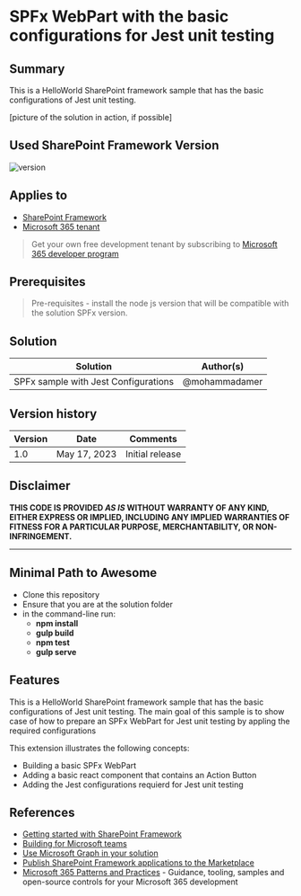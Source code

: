 # SPFx WebPart with the basic configurations for Jest unit testing

## Summary

This is a HelloWorld SharePoint framework sample that has the basic configurations of Jest unit testing.

[picture of the solution in action, if possible]

## Used SharePoint Framework Version

![version](https://img.shields.io/badge/version-1.13-green.svg)

## Applies to

- [SharePoint Framework](https://aka.ms/spfx)
- [Microsoft 365 tenant](https://docs.microsoft.com/en-us/sharepoint/dev/spfx/set-up-your-developer-tenant)

> Get your own free development tenant by subscribing to [Microsoft 365 developer program](http://aka.ms/o365devprogram)

## Prerequisites

> Pre-requisites - install the node js version that will be compatible with the solution SPFx version.

## Solution

Solution|Author(s)
--------|---------
SPFx sample with Jest Configurations | @mohammadamer

## Version history

Version|Date|Comments
-------|----|--------
1.0|May 17, 2023|Initial release

## Disclaimer

**THIS CODE IS PROVIDED *AS IS* WITHOUT WARRANTY OF ANY KIND, EITHER EXPRESS OR IMPLIED, INCLUDING ANY IMPLIED WARRANTIES OF FITNESS FOR A PARTICULAR PURPOSE, MERCHANTABILITY, OR NON-INFRINGEMENT.**

---

## Minimal Path to Awesome

- Clone this repository
- Ensure that you are at the solution folder
- in the command-line run:
  - **npm install**
  -  **gulp build**
  - **npm test**
  - **gulp serve**


## Features

This is a HelloWorld SharePoint framework sample that has the basic configurations of Jest unit testing.
The main goal of this sample is to show case of how to prepare an SPFx WebPart for Jest unit testing by appling the required configurations

This extension illustrates the following concepts:

- Building a basic SPFx WebPart
- Adding a basic react component that contains an Action Button
- Adding the Jest configurations requierd for Jest unit testing


## References

- [Getting started with SharePoint Framework](https://docs.microsoft.com/en-us/sharepoint/dev/spfx/set-up-your-developer-tenant)
- [Building for Microsoft teams](https://docs.microsoft.com/en-us/sharepoint/dev/spfx/build-for-teams-overview)
- [Use Microsoft Graph in your solution](https://docs.microsoft.com/en-us/sharepoint/dev/spfx/web-parts/get-started/using-microsoft-graph-apis)
- [Publish SharePoint Framework applications to the Marketplace](https://docs.microsoft.com/en-us/sharepoint/dev/spfx/publish-to-marketplace-overview)
- [Microsoft 365 Patterns and Practices](https://aka.ms/m365pnp) - Guidance, tooling, samples and open-source controls for your Microsoft 365 development
